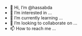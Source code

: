 - 👋 Hi, I’m @hassabda
- 👀 I’m interested in ...
- 🌱 I’m currently learning ...
- 💞️ I’m looking to collaborate on ...
- 📫 How to reach me ...

<!---
hassabda/hassabda is a ✨ special ✨ repository because its `README.md` (this file) appears on your GitHub profile.
You can click the Preview link to take a look at your changes.
--->
